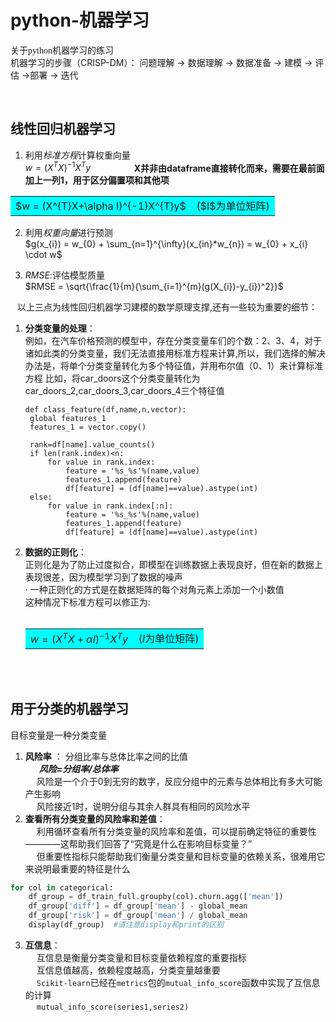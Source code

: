 # python-机器学习
<font face="仿宋"> 关于python机器学习的练习 </font>  
机器学习的步骤（CRISP-DM）：
问题理解 $\longrightarrow$ 数据理解 $\longrightarrow$ 数据准备 $\longrightarrow$ 建模 $\longrightarrow$ 评估 $\longrightarrow$部署 $\longrightarrow$ 迭代

 &ensp;     
                
## 线性回归机器学习 

1. 利用*标准方程*计算权重向量  
   $w = (X^{T}X)^{-1}X^{T}y$            &ensp; &ensp; &ensp; &ensp; &ensp; &ensp; **X并非由dataframe直接转化而来，需要在最前面加上一列1，用于区分偏置项和其他项**
<table><tr><td bgcolor=cyan> $w = (X^{T}X+\alpha I)^{-1}X^{T}y$ &ensp; ($I$为单位矩阵) </td></tr></table>
     
2. 利用*权重向量*进行预测  
   $g(x_{i}) = w_{0} + \sum_{n=1}^{\infty}(x_{in}*w_{n}) = w_{0} + x_{i} \cdot w$ 
    
3. *RMSE*:评估模型质量  
   $RMSE = \sqrt{\frac{1}{m}{\sum_{i=1}^{m}(g(X_{i})-y_{i})^2}}$
  
&ensp; 以上三点为线性回归机器学习建模的数学原理支撑,还有一些较为重要的细节：
1. **分类变量的处理**：  
   例如，在汽车价格预测的模型中，存在分类变量车们的个数：2、3、4，对于诸如此类的分类变量，我们无法直接用标准方程来计算,所以，我们选择的解决办法是，将单个分类变量转化为多个特征值，并用布尔值（0、1）来计算标准方程
   比如，将car_doors这个分类变量转化为car_doors_2,car_doors_3,car_doors_4三个特征值
   ```
   def class_feature(df,name,n,vector):
    global features_1
    features_1 = vector.copy()

    rank=df[name].value_counts()
    if len(rank.index)<n:
        for value in rank.index:
            feature = '%s_%s'%(name,value)
            features_1.append(feature)
            df[feature] = (df[name]==value).astype(int)
    else:
        for value in rank.index[:n]:
            feature = '%s_%s'%(name,value)
            features_1.append(feature)
            df[feature] = (df[name]==value).astype(int)
   ```  
3. **数据的正则化**：   
   正则化是为了防止过度拟合，即模型在训练数据上表现良好，但在新的数据上表现很差，因为模型学习到了数据的噪声  
   · 一种正则化的方式是在数据矩阵的每个对角元素上添加一个小数值  
   这种情况下标准方程可以修正为:   
&ensp; <table><tr><td bgcolor=cyan> $w = (X^{T}X+\alpha I)^{-1}X^{T}y$ &ensp; ($I$为单位矩阵) </td></tr></table>
         
&ensp;     
&ensp;        
                   
## 用于分类的机器学习  
 目标变量是一种分类变量
   
1. **风险率** ： 分组比率与总体比率之间的比值   
   &ensp;  &ensp; ***风险=分组率/总体率***    
   &emsp; 风险是一个介于0到无穷的数字，反应分组中的元素与总体相比有多大可能产生影响    
   &emsp; 风险接近1时，说明分组与其余人群具有相同的风险水平  
2. **查看所有分类变量的风险率和差值**：         
   &emsp; 利用循环查看所有分类变量的风险率和差值，可以提前确定特征的重要性————这帮助我们回答了“究竟是什么在影响目标变量？”     
   &emsp; 但重要性指标只能帮助我们衡量分类变量和目标变量的依赖关系，很难用它来说明最重要的特征是什么                 
  ```python
  for col in categorical:   
      df_group = df_train_full.groupby(col).churn.agg(['mean'])     
      df_group['diff'] = df_group['mean'] - global_mean       
      df_group['risk'] = df_group['mean'] / global_mean     
      display(df_group)  #请注意display和print的区别       
``` 
3. **互信息**：       
   &emsp; 互信息是衡量分类变量和目标变量依赖程度的重要指标  
   &emsp; 互信息值越高，依赖程度越高，分类变量越重要   
   &emsp; `Scikit-learn`已经在`metrics`包的`mutual_info_score`函数中实现了互信息的计算    
   &emsp; `mutual_info_score(series1,series2)`
